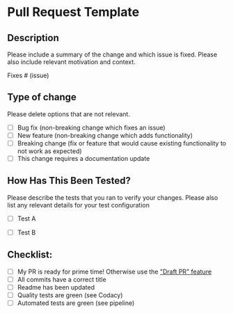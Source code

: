 # Pull Request Template

## Description

Please include a summary of the change and which issue is fixed. Please also include relevant motivation and context.

Fixes # (issue)

## Type of change

Please delete options that are not relevant.

- [ ] Bug fix (non-breaking change which fixes an issue)
- [ ] New feature (non-breaking change which adds functionality)
- [ ] Breaking change (fix or feature that would cause existing functionality to not work as expected)
- [ ] This change requires a documentation update

## How Has This Been Tested?

Please describe the tests that you ran to verify your changes. Please also list any relevant details for your test configuration

- [ ] Test A
- [ ] Test B


## Checklist:

- [ ] My PR is ready for prime time! Otherwise use the ["Draft PR" feature](https://help.github.com/en/articles/about-pull-requests#draft-pull-requests)
- [ ] All commits have a correct title
- [ ] Readme has been updated
- [ ] Quality tests are green (see Codacy)
- [ ] Automated tests are green (see pipeline)
